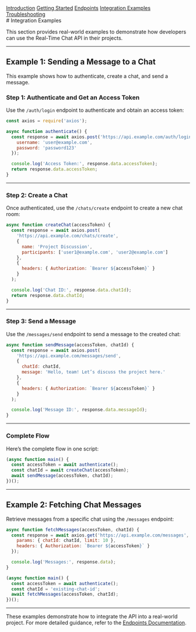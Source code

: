 <!-- Navigation Menu -->
   <nav class="horizontal-menu">
    <a href="index.html" >Introduction</a>  
    <a href="../docs/getting-started.html">Getting Started</a>
    <a href="../docs/endpoints.html">Endpoints</a>
    <a href="../examples/integration-examples.html" class="active">Integration Examples</a>
    <a href="../docs/troubleshooting.html">Troubleshooting</a>
</nav> 
<link rel="stylesheet" href="../styles.css">
# Integration Examples

This section provides real-world examples to demonstrate how developers can use the Real-Time Chat API in their projects.

---

## Example 1: Sending a Message to a Chat

This example shows how to authenticate, create a chat, and send a message.

### Step 1: Authenticate and Get an Access Token
Use the `/auth/login` endpoint to authenticate and obtain an access token:
```javascript
const axios = require('axios');

async function authenticate() {
  const response = await axios.post('https://api.example.com/auth/login', {
    username: 'user@example.com',
    password: 'password123'
  });

  console.log('Access Token:', response.data.accessToken);
  return response.data.accessToken;
}
```

---

### Step 2: Create a Chat
Once authenticated, use the `/chats/create` endpoint to create a new chat room:
```javascript
async function createChat(accessToken) {
  const response = await axios.post(
    'https://api.example.com/chats/create',
    {
      name: 'Project Discussion',
      participants: ['user1@example.com', 'user2@example.com']
    },
    {
      headers: { Authorization: `Bearer ${accessToken}` }
    }
  );

  console.log('Chat ID:', response.data.chatId);
  return response.data.chatId;
}
```

---

### Step 3: Send a Message
Use the `/messages/send` endpoint to send a message to the created chat:
```javascript
async function sendMessage(accessToken, chatId) {
  const response = await axios.post(
    'https://api.example.com/messages/send',
    {
      chatId: chatId,
      message: 'Hello, team! Let’s discuss the project here.'
    },
    {
      headers: { Authorization: `Bearer ${accessToken}` }
    }
  );

  console.log('Message ID:', response.data.messageId);
}
```

---

### Complete Flow
Here’s the complete flow in one script:
```javascript
(async function main() {
  const accessToken = await authenticate();
  const chatId = await createChat(accessToken);
  await sendMessage(accessToken, chatId);
})();
```

---

## Example 2: Fetching Chat Messages

Retrieve messages from a specific chat using the `/messages` endpoint:
```javascript
async function fetchMessages(accessToken, chatId) {
  const response = await axios.get('https://api.example.com/messages', {
    params: { chatId: chatId, limit: 10 },
    headers: { Authorization: `Bearer ${accessToken}` }
  });

  console.log('Messages:', response.data);
}

(async function main() {
  const accessToken = await authenticate();
  const chatId = 'existing-chat-id';
  await fetchMessages(accessToken, chatId);
})();
```

---

These examples demonstrate how to integrate the API into a real-world project. For more detailed guidance, refer to the [Endpoints Documentation](../docs/endpoints.md).
